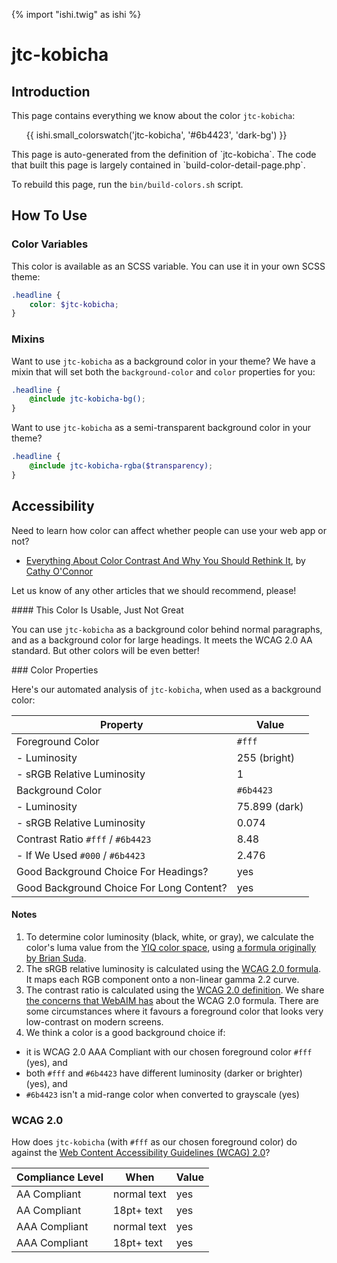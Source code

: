 {% import "ishi.twig" as ishi %}
# jtc-kobicha

## Introduction

This page contains everything we know about the color `jtc-kobicha`:

<div class="grid">
    <div class="cell">
        <div class="swatch">
            <ul>
                {{ ishi.small_colorswatch('jtc-kobicha', '#6b4423', 'dark-bg') }}
            </ul>
        </div>
    </div>
</div>

<div class="callout attention" markdown="1">
This page is auto-generated from the definition of `jtc-kobicha`. The code that built this page is largely contained in `build-color-detail-page.php`.

To rebuild this page, run the `bin/build-colors.sh` script.
</div>

## How To Use

### Color Variables

This color is available as an SCSS variable. You can use it in your own SCSS theme:

```scss
.headline {
    color: $jtc-kobicha;
}
```

### Mixins

Want to use `jtc-kobicha` as a background color in your theme? We have a mixin that will set both the `background-color` and `color` properties for you:

```scss
.headline {
    @include jtc-kobicha-bg();
}
```

Want to use `jtc-kobicha` as a semi-transparent background color in your theme?

```scss
.headline {
    @include jtc-kobicha-rgba($transparency);
}
```

## Accessibility

Need to learn how color can affect whether people can use your web app or not?

* [Everything About Color Contrast And Why You Should Rethink It](https://www.smashingmagazine.com/2014/10/color-contrast-tips-and-tools-for-accessibility/), by [Cathy O'Connor](http://www.twitter.com/cagocon)

Let us know of any other articles that we should recommend, please!
<div class="callout warning" markdown="1">
#### This Color Is Usable, Just Not Great

You can use `jtc-kobicha` as a background color behind normal paragraphs, and as a background color for large headings. It meets the WCAG 2.0 AA standard. But other colors will be even better!
</div>
### Color Properties

Here's our automated analysis of `jtc-kobicha`, when used as a background color:

Property | Value
---------|------
Foreground Color | `#fff`
- Luminosity | 255 (bright)
- sRGB Relative Luminosity | 1
Background Color | `#6b4423`
- Luminosity | 75.899 (dark)
- sRGB Relative Luminosity | 0.074
Contrast Ratio `#fff` / `#6b4423` | 8.48
- If We Used `#000` / `#6b4423` | 2.476
Good Background Choice For Headings? | yes
Good Background Choice For Long Content? | yes

#### Notes

1. To determine color luminosity (black, white, or gray), we calculate the color's luma value from the [YIQ color space](https://en.wikipedia.org/wiki/YIQ), using [a formula originally by Brian Suda](https://24ways.org/2010/calculating-color-contrast/).
1. The sRGB relative luminosity is calculated using the [WCAG 2.0 formula](https://www.w3.org/TR/WCAG20/#relativeluminancedef). It maps each RGB component onto a non-linear gamma 2.2 curve.
1. The contrast ratio is calculated using the [WCAG 2.0 definition](https://www.w3.org/TR/2008/REC-WCAG20-20081211/#contrast-ratiodef). We share [the concerns that WebAIM has](http://webaim.org/blog/wcag-2-1-feedback/) about the WCAG 2.0 formula. There are some circumstances where it favours a foreground color that looks very low-contrast on modern screens.
1. We think a color is a good background choice if:
  - it is WCAG 2.0 AAA Compliant with our chosen foreground color `#fff` (yes), and
  - both `#fff` and `#6b4423` have different luminosity (darker or brighter) (yes), and
  - `#6b4423` isn't a mid-range color when converted to grayscale (yes)

### WCAG 2.0

How does `jtc-kobicha` (with `#fff` as our chosen foreground color) do against the [Web Content Accessibility Guidelines (WCAG) 2.0](https://www.w3.org/TR/WCAG20/)?

Compliance Level | When | Value
-----------------|------|------
AA Compliant | normal text | yes
AA Compliant | 18pt+ text | yes
AAA Compliant | normal text | yes
AAA Compliant | 18pt+ text | yes